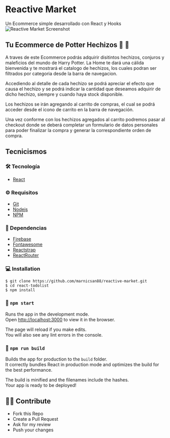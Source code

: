 # Reactive Market
Un Ecommerce simple desarrollado con React y Hooks
![Reactive Market Screenshot](https://imagizer.imageshack.com/img922/6379/vT5CYC.png)

## Tu Ecommerce de Potter Hechizos :shopping_cart: :mage:
A traves de este Ecommerce podrás adquirir disitintos hechizos, conjuros y maleficios del mundo de Harry Potter.
La Home te dará una cálida bienvenida y te mostrará el catalogo de hechizos, los cuales podran ser filtrados por categoria desde la barra de navegacion.

Accediendo al detalle de cada hechizo se podrá apreciar el efecto que causa el hechizo y se podrá indicar la cantidad que deseamos adquirir de dicho hechizo, siempre y cuando haya stock disponible.

Los hechizos se irán agregando al carrito de compras, el cual se podrá acceder desde el icono de carrito en la barra de navegación.

Una vez conforme con los hechizos agregados al carrito podremos pasar al checkout donde se deberá completar un formulario de datos personales para poder finalizar la compra y generar la correspondiente orden de compra.

## Tecnicismos

### :hammer_and_wrench: Tecnología
 * [React](http://reactjs.org)

### :gear: Requisitos
 * [Git](https://git-scm.com/)
 * [Nodejs](http://nodejs.org)
 * [NPM](http://npmjs.com)

### :jigsaw: Dependencias
 * [Firebase](https://firebase.google.com/)
 * [Fontawesome](https://fontawesome.com/)
 * [Reactstrap](https://reactstrap.github.io/)
 * [ReactRouter](https://reactrouter.com/)

### :computer: Installation
    $ git clone https://github.com/marnicsan88/reactive-market.git
    $ cd react-todolist
    $ npm install

### :rocket: `npm start`

Runs the app in the development mode.<br />
Open [http://localhost:3000](http://localhost:3000) to view it in the browser.

The page will reload if you make edits.<br />
You will also see any lint errors in the console.

### :construction_worker: `npm run build`

Builds the app for production to the `build` folder.<br />
It correctly bundles React in production mode and optimizes the build for the best performance.

The build is minified and the filenames include the hashes.<br />
Your app is ready to be deployed!

## :man_technologist: Contribute
 - Fork this Repo
 - Create a Pull Request
 - Ask for my review
 - Push your changes